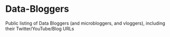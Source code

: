 # Data-Bloggers
Public listing of Data Bloggers (and microbloggers, and vloggers), including their Twitter/YouTube/Blog URLs
